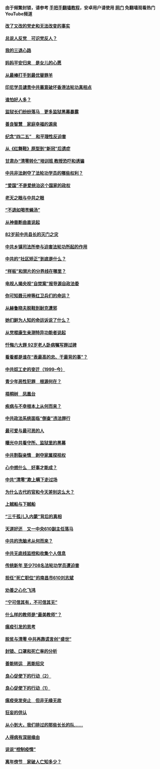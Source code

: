 #### 由于频繁封锁，请参考 [手把手翻墙教程](https://github.com/gfw-breaker/guides/wiki/)，安卓用户请使用 [网门](https://github.com/gfw-breaker/nogfw/blob/master/dl.md?t=05041601) 免翻墙观看热门YouTube频道 

#### [改了又改的党史和无法改变的事实](../pages/19/424037.md?t=05041601) 

#### [总说人反党　可识党反人？](../pages/19/423820.md?t=05041601) 

#### [我的三退心路](../pages/19/423876.md?t=05041601) 

#### [妈妈平安归来　是女儿的心愿](../pages/19/423947.md?t=05041601) 

#### [从最棒打手到最优替罪羊](../pages/19/423819.md?t=05041601) 

#### [印尼学员谴责中共蓄意破坏香港法轮功真相点](../pages/19/423902.md?t=05041601) 

#### [谁怕好人多？](../pages/19/423774.md?t=05041601) 

#### [监狱长们纷纷落马　更多监狱黑幕暴露](../pages/19/423787.md?t=05041601) 

#### [善良智慧　家庭幸福的源泉](../pages/19/423632.md?t=05041601) 

#### [纪念“四二五”　和平理性反迫害](../pages/19/423660.md?t=05041601) 

#### [从《红舞鞋》原型到“新冠”后遗症](../pages/19/423509.md?t=05041601) 

#### [甘肃办“清零转化”培训班 教授恐吓和诱骗](../pages/19/423498.md?t=05041601) 

#### [中共非法剥夺了法轮功学员的哪些权利？](../pages/19/423392.md?t=05041601) 

#### [“爱国”不是爱统治这个国家的政权](../pages/19/423029.md?t=05041601) 

#### [老天之眼与中共之眼](../pages/19/423378.md?t=05041601) 

#### [“不退如喝苍蝇汤”](../pages/19/423287.md?t=05041601) 

#### [从神兽断曲直说起](../pages/19/423201.md?t=05041601) 

#### [82岁前中共县长的灭门之灾](../pages/19/423055.md?t=05041601) 

#### [中共乡镇司法所参与迫害法轮功所起的作用](../pages/19/423064.md?t=05041601) 

#### [中共的“社区矫正”到底是什么？](../pages/19/422870.md?t=05041601) 

#### [“样板”和禁片的分界线在哪里？](../pages/19/422704.md?t=05041601) 

#### [电视人揭央视“自焚案”报导源自政法委](../pages/19/422770.md?t=05041601) 

#### [你可知聂元梓等红卫兵们的命运？](../pages/19/422848.md?t=05041601) 

#### [从赫鲁晓夫脱鞋到耐克遭邪](../pages/19/422826.md?t=05041601) 

#### [她们鲜为人知的命运诉说了什么？](../pages/19/422754.md?t=05041601) 

#### [从党棍康生亲测特异功能者说起](../pages/19/422657.md?t=05041601) 

#### [忏悔六大罪 92岁老人卧病嘱写罪过碑](../pages/19/422750.md?t=05041601) 

#### [看看都是谁在“表最高的忠、干最背的事”？](../pages/19/422703.md?t=05041601) 

#### [中共奴工史的变迁（1999-今）](../pages/19/422656.md?t=05041601) 

#### [青少年恶性犯罪　根源何在？](../pages/19/422449.md?t=05041601) 

#### [梧桐树　凤凰台](../pages/19/422442.md?t=05041601) 

#### [疾病与不幸根本上从何而来？](../pages/19/422438.md?t=05041601) 

#### [中共政法系统面临“倒查”违法罪行](../pages/19/422497.md?t=05041601) 

#### [最可爱与最可恶的人](../pages/19/422448.md?t=05041601) 

#### [曝光中共看守所、监狱里的黑幕](../pages/19/422390.md?t=05041601) 

#### [中共割裂亲情　剥夺家属探视权](../pages/19/422364.md?t=05041601) 

#### [心中想什么　好事才能成？](../pages/19/422318.md?t=05041601) 

#### [中共“清零”欺上瞒下走过场](../pages/19/422306.md?t=05041601) 

#### [为什么古代的官和今天差别这么大？](../pages/19/422228.md?t=05041601) 

#### [上贼船与下贼船](../pages/19/422276.md?t=05041601) 

#### [“三千孤儿入内蒙”背后的真相](../pages/19/422229.md?t=05041601) 

#### [天道好还　又一中央610副主任落马](../pages/19/422155.md?t=05041601) 

#### [中共的洗脑术从何而来？](../pages/19/422154.md?t=05041601) 

#### [中共无底线监控和收集个人信息](../pages/19/422039.md?t=05041601) 

#### [传统新年 至少708名法轮功学员遭迫害](../pages/19/421946.md?t=05041601) 

#### [担任“死亡职位”的南昌市610刘志斌](../pages/19/421957.md?t=05041601) 

#### [劝善之心化飞鸿](../pages/19/421164.md?t=05041601) 

#### [“宁可信其有，不可信其无”](../pages/19/421691.md?t=05041601) 

#### [什么样的教师是“最美教师”？](../pages/19/421755.md?t=05041601) 

#### [瘟疫引发的思考](../pages/19/421594.md?t=05041601) 

#### [脱贫与清零 中共再靠谎言创“盛世”](../pages/19/421590.md?t=05041601) 

#### [封锁、口罩和死亡率的分析](../pages/19/421495.md?t=05041601) 

#### [善能转运　恶能招灾](../pages/19/421334.md?t=05041601) 

#### [良心促使下的行动（2）](../pages/19/421361.md?t=05041601) 

#### [良心促使下的行动（1）](../pages/19/421302.md?t=05041601) 

#### [瘟疫突发突止　但非无缘无故](../pages/19/421281.md?t=05041601) 

#### [狂妄的供认](../pages/19/421199.md?t=05041601) 

#### [从小到大，我们排过的那些长长的队……](../pages/19/421243.md?t=05041601) 

#### [人得病有深层缘由](../pages/19/420864.md?t=05041601) 

#### [说说“控制疫情”](../pages/19/420831.md?t=05041601) 

#### [离年傍节　家破人亡知多少？](../pages/19/420563.md?t=05041601) 

